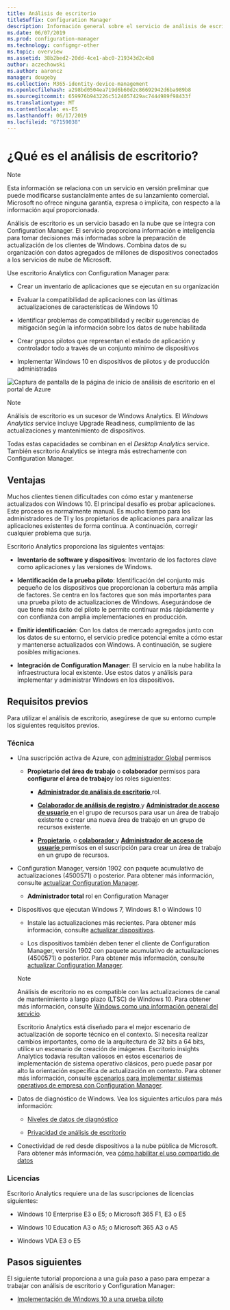 ```yaml
---
title: Análisis de escritorio
titleSuffix: Configuration Manager
description: Información general sobre el servicio de análisis de escritorio integrado con Configuration Manager.
ms.date: 06/07/2019
ms.prod: configuration-manager
ms.technology: configmgr-other
ms.topic: overview
ms.assetid: 38b2bed2-20dd-4ce1-abc0-219343d2c4b8
author: aczechowski
ms.author: aaroncz
manager: dougeby
ms.collection: M365-identity-device-management
ms.openlocfilehash: a298bd0504ea719d6b60d2c86692942d6ba989b8
ms.sourcegitcommit: 659976b943226c5124057429ac7444989f98433f
ms.translationtype: MT
ms.contentlocale: es-ES
ms.lasthandoff: 06/17/2019
ms.locfileid: "67159038"
---
```

# <a name="what-is-desktop-analytics"></a>¿Qué es el análisis de escritorio?

> [!Note]  
> Esta información se relaciona con un servicio en versión preliminar que puede modificarse sustancialmente antes de su lanzamiento comercial. Microsoft no ofrece ninguna garantía, expresa o implícita, con respecto a la información aquí proporcionada.  

Análisis de escritorio es un servicio basado en la nube que se integra con Configuration Manager. El servicio proporciona información e inteligencia para tomar decisiones más informadas sobre la preparación de actualización de los clientes de Windows. Combina datos de su organización con datos agregados de millones de dispositivos conectados a los servicios de nube de Microsoft.

Use escritorio Analytics con Configuration Manager para:  

- Crear un inventario de aplicaciones que se ejecutan en su organización  

- Evaluar la compatibilidad de aplicaciones con las últimas actualizaciones de características de Windows 10  

- Identificar problemas de compatibilidad y recibir sugerencias de mitigación según la información sobre los datos de nube habilitada  

- Crear grupos pilotos que representan el estado de aplicación y controlador todo a través de un conjunto mínimo de dispositivos  

- Implementar Windows 10 en dispositivos de pilotos y de producción administradas  

![Captura de pantalla de la página de inicio de análisis de escritorio en el portal de Azure](media/portal-home.png)

> [!Note]  
> Análisis de escritorio es un sucesor de Windows Analytics. El *Windows Analytics* service incluye Upgrade Readiness, cumplimiento de las actualizaciones y mantenimiento de dispositivos.
>
> Todas estas capacidades se combinan en el *Desktop Analytics* service. También escritorio Analytics se integra más estrechamente con Configuration Manager.



## <a name="benefits"></a>Ventajas

Muchos clientes tienen dificultades con cómo estar y mantenerse actualizados con Windows 10. El principal desafío es probar aplicaciones. Este proceso es normalmente manual. Es mucho tiempo para los administradores de TI y los propietarios de aplicaciones para analizar las aplicaciones existentes de forma continua. A continuación, corregir cualquier problema que surja.

Escritorio Analytics proporciona las siguientes ventajas:

- **Inventario de software y dispositivos**: Inventario de los factores clave como aplicaciones y las versiones de Windows.  

- **Identificación de la prueba piloto**: Identificación del conjunto más pequeño de los dispositivos que proporcionan la cobertura más amplia de factores. Se centra en los factores que son más importantes para una prueba piloto de actualizaciones de Windows. Asegurándose de que tiene más éxito del piloto le permite continuar más rápidamente y con confianza con amplia implementaciones en producción.  

- **Emitir identificación**: Con los datos de mercado agregados junto con los datos de su entorno, el servicio predice potencial emite a cómo estar y mantenerse actualizados con Windows. A continuación, se sugiere posibles mitigaciones.  

- **Integración de Configuration Manager**: El servicio en la nube habilita la infraestructura local existente. Use estos datos y análisis para implementar y administrar Windows en los dispositivos.  



## <a name="prerequisites"></a>Requisitos previos

Para utilizar el análisis de escritorio, asegúrese de que su entorno cumple los siguientes requisitos previos.


### <a name="technical"></a>Técnica

- Una suscripción activa de Azure, con [administrador Global](https://docs.microsoft.com/azure/active-directory/users-groups-roles/directory-assign-admin-roles#company-administrator) permisos  

    - **Propietario del área de trabajo** o **colaborador** permisos para **configurar el área de trabajo**y los roles siguientes:  

       - [**Administrador de análisis de escritorio** ](https://docs.microsoft.com/azure/active-directory/users-groups-roles/directory-assign-admin-roles) rol.

       - [**Colaborador de análisis de registro** ](https://docs.microsoft.com/azure/role-based-access-control/built-in-roles#log-analytics-contributor) y [ **Administrador de acceso de usuario** ](https://docs.microsoft.com/azure/role-based-access-control/built-in-roles#user-access-administrator) en el grupo de recursos para usar un área de trabajo existente o crear una nueva área de trabajo en un grupo de recursos existente.

        - [**Propietario**](https://docs.microsoft.com/azure/role-based-access-control/built-in-roles#owner), o [ **colaborador** ](https://docs.microsoft.com/azure/role-based-access-control/built-in-roles#contributor) y [ **Administrador de acceso de usuario** ](https://docs.microsoft.com/azure/role-based-access-control/built-in-roles#user-access-administrator) permisos en el suscripción para crear un área de trabajo en un grupo de recursos.  

- Configuration Manager, versión 1902 con paquete acumulativo de actualizaciones (4500571) o posterior. Para obtener más información, consulte [actualizar Configuration Manager](/sccm/desktop-analytics/connect-configmgr#bkmk_hotfix).  

    - **Administrador total** rol en Configuration Manager  

- Dispositivos que ejecutan Windows 7, Windows 8.1 o Windows 10  

    - Instale las actualizaciones más recientes. Para obtener más información, consulte [actualizar dispositivos](/sccm/desktop-analytics/enroll-devices#update-devices).  

    - Los dispositivos también deben tener el cliente de Configuration Manager, versión 1902 con paquete acumulativo de actualizaciones (4500571) o posterior. Para obtener más información, consulte [actualizar Configuration Manager](/sccm/desktop-analytics/connect-configmgr#bkmk_hotfix).  

    > [!Note]  
    > Análisis de escritorio no es compatible con las actualizaciones de canal de mantenimiento a largo plazo (LTSC) de Windows 10. Para obtener más información, consulte [Windows como una información general del servicio](https://docs.microsoft.com/windows/deployment/update/waas-overview#long-term-servicing-channel).
    >
    > Escritorio Analytics está diseñado para el mejor escenario de actualización de soporte técnico en el contexto. Si necesita realizar cambios importantes, como de la arquitectura de 32 bits a 64 bits, utilice un escenario de creación de imágenes. Escritorio insights Analytics todavía resultan valiosos en estos escenarios de implementación de sistema operativo clásicos, pero puede pasar por alto la orientación específica de actualización en contexto. Para obtener más información, consulte [escenarios para implementar sistemas operativos de empresa con Configuration Manager](/sccm/osd/deploy-use/scenarios-to-deploy-enterprise-operating-systems).

- Datos de diagnóstico de Windows. Vea los siguientes artículos para más información:  

    - [Niveles de datos de diagnóstico](/sccm/desktop-analytics/enable-data-sharing#diagnostic-data-levels)  

    - [Privacidad de análisis de escritorio](/sccm/desktop-analytics/privacy)  

- Conectividad de red desde dispositivos a la nube pública de Microsoft. Para obtener más información, vea [cómo habilitar el uso compartido de datos](/sccm/desktop-analytics/enable-data-sharing)  


### <a name="licensing"></a>Licencias

Escritorio Analytics requiere una de las suscripciones de licencias siguientes:

- Windows 10 Enterprise E3 o E5; o Microsoft 365 F1, E3 o E5  

- Windows 10 Education A3 o A5; o Microsoft 365 A3 o A5  

- Windows VDA E3 o E5  




## <a name="next-steps"></a>Pasos siguientes

El siguiente tutorial proporciona a una guía paso a paso para empezar a trabajar con análisis de escritorio y Configuration Manager:  

- [Implementación de Windows 10 a una prueba piloto](/sccm/desktop-analytics/tutorial-windows10)  
